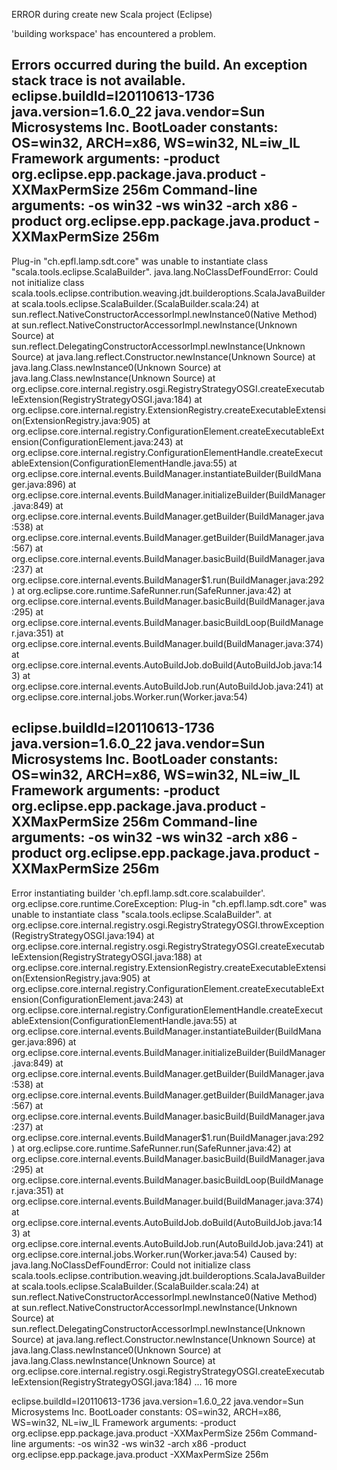 ERROR during create new Scala project (Eclipse)

'building workspace' has encountered a problem.

Errors occurred during the build.
An exception stack trace is not available.
eclipse.buildId=I20110613-1736
java.version=1.6.0_22
java.vendor=Sun Microsystems Inc.
BootLoader constants: OS=win32, ARCH=x86, WS=win32, NL=iw_IL
Framework arguments:  -product org.eclipse.epp.package.java.product -XXMaxPermSize 256m
Command-line arguments:  -os win32 -ws win32 -arch x86 -product org.eclipse.epp.package.java.product -XXMaxPermSize 256m
-

Plug-in "ch.epfl.lamp.sdt.core" was unable to instantiate class "scala.tools.eclipse.ScalaBuilder".
java.lang.NoClassDefFoundError: Could not initialize class scala.tools.eclipse.contribution.weaving.jdt.builderoptions.ScalaJavaBuilder
	at scala.tools.eclipse.ScalaBuilder.<init>(ScalaBuilder.scala:24)
	at sun.reflect.NativeConstructorAccessorImpl.newInstance0(Native Method)
	at sun.reflect.NativeConstructorAccessorImpl.newInstance(Unknown Source)
	at sun.reflect.DelegatingConstructorAccessorImpl.newInstance(Unknown Source)
	at java.lang.reflect.Constructor.newInstance(Unknown Source)
	at java.lang.Class.newInstance0(Unknown Source)
	at java.lang.Class.newInstance(Unknown Source)
	at org.eclipse.core.internal.registry.osgi.RegistryStrategyOSGI.createExecutableExtension(RegistryStrategyOSGI.java:184)
	at org.eclipse.core.internal.registry.ExtensionRegistry.createExecutableExtension(ExtensionRegistry.java:905)
	at org.eclipse.core.internal.registry.ConfigurationElement.createExecutableExtension(ConfigurationElement.java:243)
	at org.eclipse.core.internal.registry.ConfigurationElementHandle.createExecutableExtension(ConfigurationElementHandle.java:55)
	at org.eclipse.core.internal.events.BuildManager.instantiateBuilder(BuildManager.java:896)
	at org.eclipse.core.internal.events.BuildManager.initializeBuilder(BuildManager.java:849)
	at org.eclipse.core.internal.events.BuildManager.getBuilder(BuildManager.java:538)
	at org.eclipse.core.internal.events.BuildManager.getBuilder(BuildManager.java:567)
	at org.eclipse.core.internal.events.BuildManager.basicBuild(BuildManager.java:237)
	at org.eclipse.core.internal.events.BuildManager$1.run(BuildManager.java:292)
	at org.eclipse.core.runtime.SafeRunner.run(SafeRunner.java:42)
	at org.eclipse.core.internal.events.BuildManager.basicBuild(BuildManager.java:295)
	at org.eclipse.core.internal.events.BuildManager.basicBuildLoop(BuildManager.java:351)
	at org.eclipse.core.internal.events.BuildManager.build(BuildManager.java:374)
	at org.eclipse.core.internal.events.AutoBuildJob.doBuild(AutoBuildJob.java:143)
	at org.eclipse.core.internal.events.AutoBuildJob.run(AutoBuildJob.java:241)
	at org.eclipse.core.internal.jobs.Worker.run(Worker.java:54)

eclipse.buildId=I20110613-1736
java.version=1.6.0_22
java.vendor=Sun Microsystems Inc.
BootLoader constants: OS=win32, ARCH=x86, WS=win32, NL=iw_IL
Framework arguments:  -product org.eclipse.epp.package.java.product -XXMaxPermSize 256m
Command-line arguments:  -os win32 -ws win32 -arch x86 -product org.eclipse.epp.package.java.product -XXMaxPermSize 256m
-
Error instantiating builder 'ch.epfl.lamp.sdt.core.scalabuilder'.
org.eclipse.core.runtime.CoreException: Plug-in "ch.epfl.lamp.sdt.core" was unable to instantiate class "scala.tools.eclipse.ScalaBuilder".
	at org.eclipse.core.internal.registry.osgi.RegistryStrategyOSGI.throwException(RegistryStrategyOSGI.java:194)
	at org.eclipse.core.internal.registry.osgi.RegistryStrategyOSGI.createExecutableExtension(RegistryStrategyOSGI.java:188)
	at org.eclipse.core.internal.registry.ExtensionRegistry.createExecutableExtension(ExtensionRegistry.java:905)
	at org.eclipse.core.internal.registry.ConfigurationElement.createExecutableExtension(ConfigurationElement.java:243)
	at org.eclipse.core.internal.registry.ConfigurationElementHandle.createExecutableExtension(ConfigurationElementHandle.java:55)
	at org.eclipse.core.internal.events.BuildManager.instantiateBuilder(BuildManager.java:896)
	at org.eclipse.core.internal.events.BuildManager.initializeBuilder(BuildManager.java:849)
	at org.eclipse.core.internal.events.BuildManager.getBuilder(BuildManager.java:538)
	at org.eclipse.core.internal.events.BuildManager.getBuilder(BuildManager.java:567)
	at org.eclipse.core.internal.events.BuildManager.basicBuild(BuildManager.java:237)
	at org.eclipse.core.internal.events.BuildManager$1.run(BuildManager.java:292)
	at org.eclipse.core.runtime.SafeRunner.run(SafeRunner.java:42)
	at org.eclipse.core.internal.events.BuildManager.basicBuild(BuildManager.java:295)
	at org.eclipse.core.internal.events.BuildManager.basicBuildLoop(BuildManager.java:351)
	at org.eclipse.core.internal.events.BuildManager.build(BuildManager.java:374)
	at org.eclipse.core.internal.events.AutoBuildJob.doBuild(AutoBuildJob.java:143)
	at org.eclipse.core.internal.events.AutoBuildJob.run(AutoBuildJob.java:241)
	at org.eclipse.core.internal.jobs.Worker.run(Worker.java:54)
Caused by: java.lang.NoClassDefFoundError: Could not initialize class scala.tools.eclipse.contribution.weaving.jdt.builderoptions.ScalaJavaBuilder
	at scala.tools.eclipse.ScalaBuilder.<init>(ScalaBuilder.scala:24)
	at sun.reflect.NativeConstructorAccessorImpl.newInstance0(Native Method)
	at sun.reflect.NativeConstructorAccessorImpl.newInstance(Unknown Source)
	at sun.reflect.DelegatingConstructorAccessorImpl.newInstance(Unknown Source)
	at java.lang.reflect.Constructor.newInstance(Unknown Source)
	at java.lang.Class.newInstance0(Unknown Source)
	at java.lang.Class.newInstance(Unknown Source)
	at org.eclipse.core.internal.registry.osgi.RegistryStrategyOSGI.createExecutableExtension(RegistryStrategyOSGI.java:184)
	... 16 more

eclipse.buildId=I20110613-1736
java.version=1.6.0_22
java.vendor=Sun Microsystems Inc.
BootLoader constants: OS=win32, ARCH=x86, WS=win32, NL=iw_IL
Framework arguments:  -product org.eclipse.epp.package.java.product -XXMaxPermSize 256m
Command-line arguments:  -os win32 -ws win32 -arch x86 -product org.eclipse.epp.package.java.product -XXMaxPermSize 256m
